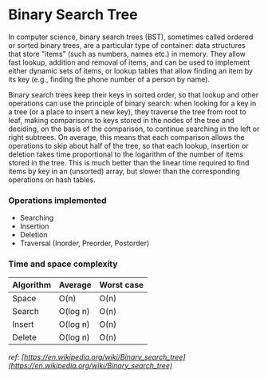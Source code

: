 # Binary Search Tree

In computer science, binary search trees (BST), sometimes called ordered or sorted binary trees, are a particular type of container: data structures that store "items" (such as numbers, names etc.) in memory. They allow fast lookup, addition and removal of items, and can be used to implement either dynamic sets of items, or lookup tables that allow finding an item by its key (e.g., finding the phone number of a person by name).

Binary search trees keep their keys in sorted order, so that lookup and other operations can use the principle of binary search: when looking for a key in a tree (or a place to insert a new key), they traverse the tree from root to leaf, making comparisons to keys stored in the nodes of the tree and deciding, on the basis of the comparison, to continue searching in the left or right subtrees. On average, this means that each comparison allows the operations to skip about half of the tree, so that each lookup, insertion or deletion takes time proportional to the logarithm of the number of items stored in the tree. This is much better than the linear time required to find items by key in an (unsorted) array, but slower than the corresponding operations on hash tables.

### Operations implemented
- Searching
- Insertion
- Deletion
- Traversal (Inorder, Preorder, Postorder)

### Time and space complexity
|Algorithm|Average|Worst case|
|-|-|-|
|Space|O(n)|O(n)|
|Search|O(log n)|O(n)|
|Insert|O(log n)|O(n)|
|Delete|O(log n)|O(n)|

*ref: [https://en.wikipedia.org/wiki/Binary_search_tree](https://en.wikipedia.org/wiki/Binary_search_tree)*
